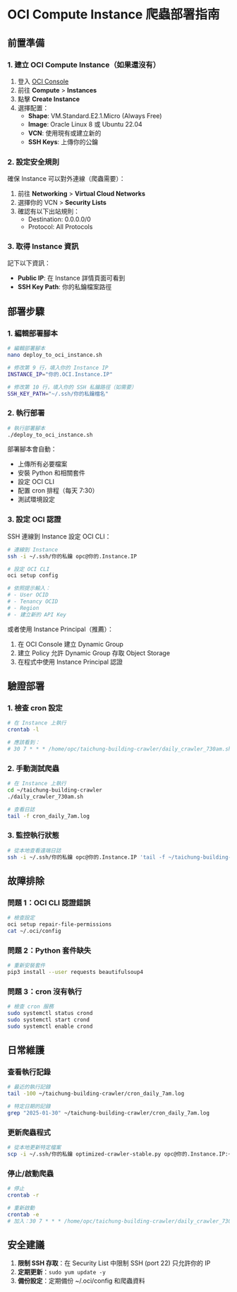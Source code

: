 # OCI Compute Instance 爬蟲部署指南

## 前置準備

### 1. 建立 OCI Compute Instance（如果還沒有）

1. 登入 [OCI Console](https://cloud.oracle.com)
2. 前往 **Compute** > **Instances**
3. 點擊 **Create Instance**
4. 選擇配置：
   - **Shape**: VM.Standard.E2.1.Micro (Always Free)
   - **Image**: Oracle Linux 8 或 Ubuntu 22.04
   - **VCN**: 使用現有或建立新的
   - **SSH Keys**: 上傳你的公鑰

### 2. 設定安全規則

確保 Instance 可以對外連線（爬蟲需要）：
1. 前往 **Networking** > **Virtual Cloud Networks**
2. 選擇你的 VCN > **Security Lists**
3. 確認有以下出站規則：
   - Destination: 0.0.0.0/0
   - Protocol: All Protocols

### 3. 取得 Instance 資訊

記下以下資訊：
- **Public IP**: 在 Instance 詳情頁面可看到
- **SSH Key Path**: 你的私鑰檔案路徑

## 部署步驟

### 1. 編輯部署腳本

```bash
# 編輯部署腳本
nano deploy_to_oci_instance.sh

# 修改第 9 行，填入你的 Instance IP
INSTANCE_IP="你的.OCI.Instance.IP"

# 修改第 10 行，填入你的 SSH 私鑰路徑（如需要）
SSH_KEY_PATH="~/.ssh/你的私鑰檔名"
```

### 2. 執行部署

```bash
# 執行部署腳本
./deploy_to_oci_instance.sh
```

部署腳本會自動：
- 上傳所有必要檔案
- 安裝 Python 和相關套件
- 設定 OCI CLI
- 配置 cron 排程（每天 7:30）
- 測試環境設定

### 3. 設定 OCI 認證

SSH 連線到 Instance 設定 OCI CLI：

```bash
# 連線到 Instance
ssh -i ~/.ssh/你的私鑰 opc@你的.Instance.IP

# 設定 OCI CLI
oci setup config

# 依照提示輸入：
# - User OCID
# - Tenancy OCID
# - Region
# - 建立新的 API Key
```

或者使用 Instance Principal（推薦）：

1. 在 OCI Console 建立 Dynamic Group
2. 建立 Policy 允許 Dynamic Group 存取 Object Storage
3. 在程式中使用 Instance Principal 認證

## 驗證部署

### 1. 檢查 cron 設定

```bash
# 在 Instance 上執行
crontab -l

# 應該看到：
# 30 7 * * * /home/opc/taichung-building-crawler/daily_crawler_730am.sh
```

### 2. 手動測試爬蟲

```bash
# 在 Instance 上執行
cd ~/taichung-building-crawler
./daily_crawler_730am.sh

# 查看日誌
tail -f cron_daily_7am.log
```

### 3. 監控執行狀態

```bash
# 從本地查看遠端日誌
ssh -i ~/.ssh/你的私鑰 opc@你的.Instance.IP 'tail -f ~/taichung-building-crawler/cron_daily_7am.log'
```

## 故障排除

### 問題 1：OCI CLI 認證錯誤
```bash
# 檢查設定
oci setup repair-file-permissions
cat ~/.oci/config
```

### 問題 2：Python 套件缺失
```bash
# 重新安裝套件
pip3 install --user requests beautifulsoup4
```

### 問題 3：cron 沒有執行
```bash
# 檢查 cron 服務
sudo systemctl status crond
sudo systemctl start crond
sudo systemctl enable crond
```

## 日常維護

### 查看執行記錄
```bash
# 最近的執行記錄
tail -100 ~/taichung-building-crawler/cron_daily_7am.log

# 特定日期的記錄
grep "2025-01-30" ~/taichung-building-crawler/cron_daily_7am.log
```

### 更新爬蟲程式
```bash
# 從本地更新特定檔案
scp -i ~/.ssh/你的私鑰 optimized-crawler-stable.py opc@你的.Instance.IP:~/taichung-building-crawler/
```

### 停止/啟動爬蟲
```bash
# 停止
crontab -r

# 重新啟動
crontab -e
# 加入：30 7 * * * /home/opc/taichung-building-crawler/daily_crawler_730am.sh
```

## 安全建議

1. **限制 SSH 存取**：在 Security List 中限制 SSH (port 22) 只允許你的 IP
2. **定期更新**：`sudo yum update -y`
3. **備份設定**：定期備份 ~/.oci/config 和爬蟲資料